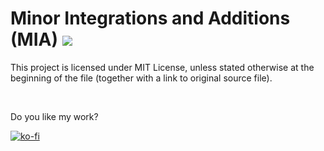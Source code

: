 # Minor Integrations and Additions (MIA) [![](http://cf.way2muchnoise.eu/full_358821_downloads.svg)](https://minecraft.curseforge.com/projects/358821)

This project is licensed under MIT License, unless stated otherwise at the beginning of the file (together with a link to original source file).

&nbsp;

Do you like my work?

[![ko-fi](https://www.ko-fi.com/img/githubbutton_sm.svg)](https://ko-fi.com/E1E120FY7)